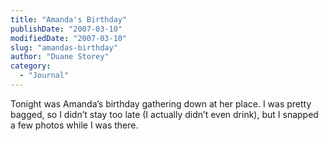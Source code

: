 ```yaml
---
title: "Amanda's Birthday"
publishDate: "2007-03-10"
modifiedDate: "2007-03-10"
slug: "amandas-birthday"
author: "Duane Storey"
category:
  - "Journal"
---
```


Tonight was Amanda’s birthday gathering down at her place. I was pretty bagged, so I didn’t stay too late (I actually didn’t even drink), but I snapped a few photos while I was there.